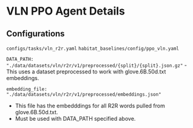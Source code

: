 # VLN PPO Agent Details

## Configurations
`configs/tasks/vln_r2r.yaml`
`habitat_baselines/config/ppo_vln.yaml`

`DATA_PATH: "./data/datasets/vln/r2r/v1/preprocessed/{split}/{split}.json.gz"`  - This uses a dataset preprocessed to work with glove.6B.50d.txt embeddings.

`embedding_file: "./data/datasets/vln/r2r/v1/preprocessed/embeddings.json"`
- This file has the embedddings for all R2R words pulled from glove.6B.50d.txt.
- Must be used with DATA_PATH specified above.

